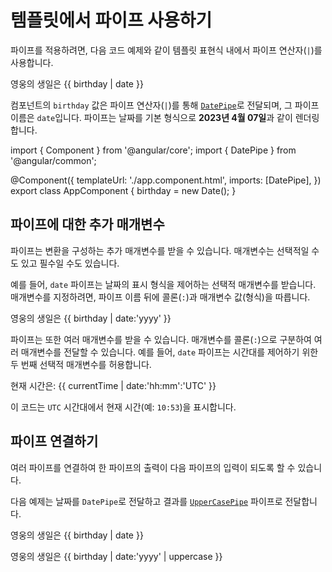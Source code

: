 # 템플릿에서 파이프 사용하기

파이프를 적용하려면, 다음 코드 예제와 같이 템플릿 표현식 내에서 파이프 연산자(`|`)를 사용합니다.

<docs-code language="angular-html" header="app.component.html">
<p>영웅의 생일은 {{ birthday | date }}</p>
</docs-code>

컴포넌트의 `birthday` 값은 파이프 연산자(`|`)를 통해 [`DatePipe`](api/common/DatePipe)로 전달되며, 그 파이프 이름은 `date`입니다.
파이프는 날짜를 기본 형식으로 **2023년 4월 07일**과 같이 렌더링합니다.

<docs-code header="app.component.ts" preview>
import { Component } from '@angular/core';
import { DatePipe } from '@angular/common';

@Component({
  templateUrl: './app.component.html',
  imports: [DatePipe],
})
export class AppComponent {
  birthday = new Date();
}
</docs-code>

## 파이프에 대한 추가 매개변수

파이프는 변환을 구성하는 추가 매개변수를 받을 수 있습니다. 매개변수는 선택적일 수도 있고 필수일 수도 있습니다.

예를 들어, `date` 파이프는 날짜의 표시 형식을 제어하는 선택적 매개변수를 받습니다.
매개변수를 지정하려면, 파이프 이름 뒤에 콜론(`:`)과 매개변수 값(형식)을 따릅니다.

<docs-code language="angular-html" header="app.component.html">
<p>영웅의 생일은 {{ birthday | date:'yyyy' }}</p>
</docs-code>

파이프는 또한 여러 매개변수를 받을 수 있습니다. 매개변수를 콜론(`:`)으로 구분하여 여러 매개변수를 전달할 수 있습니다.
예를 들어, `date` 파이프는 시간대를 제어하기 위한 두 번째 선택적 매개변수를 허용합니다.

<docs-code header="app.component.html">
<p>현재 시간은: {{ currentTime | date:'hh:mm':'UTC' }}</p>
</docs-code>

이 코드는 `UTC` 시간대에서 현재 시간(예: `10:53`)을 표시합니다.

## 파이프 연결하기

여러 파이프를 연결하여 한 파이프의 출력이 다음 파이프의 입력이 되도록 할 수 있습니다.

다음 예제는 날짜를 `DatePipe`로 전달하고 결과를 [`UpperCasePipe`](api/common/UpperCasePipe 'API reference') 파이프로 전달합니다.

<docs-code language="angular-html" header="app.component.html">
<p>영웅의 생일은 {{ birthday | date }}</p>
<p>영웅의 생일은 {{ birthday | date:'yyyy' | uppercase }}</p>
</docs-code>